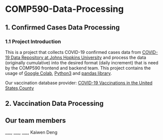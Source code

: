 # COMP590-Data-Processing
## 1. Confirmed Cases Data Processing
### 1.1 Project Introduction
This is a project that collects COVID-19 confirmed cases data from [COVID-19 Data Repository at Johns Hopkins University](https://github.com/CSSEGISandData/COVID-19) 
and process the data (originally cumulative) into the desired format (daily increment) 
that is need by the COMP590 frontend and backend team. This project contains the usage of 
[Google Colab](https://colab.research.google.com/), [Python3](https://www.python.org/) 
and [pandas library](https://pandas.pydata.org/).


Our vaccination database provider: [COVID-19 Vaccinations in the United States,County](https://data.cdc.gov/Vaccinations/COVID-19-Vaccinations-in-the-United-States-County/8xkx-amqh)

[//]: # (### 2.1 Daily Confirmed Cases)

[//]: # (All processed data and python notebook located at /daily_cases, raw data from JHU Database.)

[//]: # ()
[//]: # (/daily_cases/new_daily_all.csv: All the counties' daily cases.)

[//]: # ()
[//]: # (/daily_cases/new_daily_states.csv: All the counties' daily cases aggregate and sum by states.)

[//]: # ()
[//]: # (/daily_cases/new_daily_states_county: All the counties' daily cases aggregate by states and split into different files.)

[//]: # (### 2.2 Vaccination Report)

[//]: # (TBD, empty folder /vaccination)
## 2. Vaccination Data Processing
## Our team members
___, ___, ___, Kaiwen Deng
